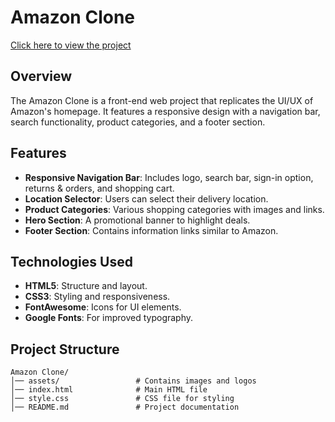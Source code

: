 # Amazon Clone  
[Click here to view the project](https://medhabar.github.io/amazon-clone/)


## Overview
The Amazon Clone is a front-end web project that replicates the UI/UX of Amazon's homepage. It features a responsive design with a navigation bar, search functionality, product categories, and a footer section.

## Features
- **Responsive Navigation Bar**: Includes logo, search bar, sign-in option, returns & orders, and shopping cart.
- **Location Selector**: Users can select their delivery location.
- **Product Categories**: Various shopping categories with images and links.
- **Hero Section**: A promotional banner to highlight deals.
- **Footer Section**: Contains information links similar to Amazon.

## Technologies Used
- **HTML5**: Structure and layout.
- **CSS3**: Styling and responsiveness.
- **FontAwesome**: Icons for UI elements.
- **Google Fonts**: For improved typography.

## Project Structure
```
Amazon Clone/
│── assets/                 # Contains images and logos
│── index.html              # Main HTML file
│── style.css               # CSS file for styling
│── README.md               # Project documentation
```

